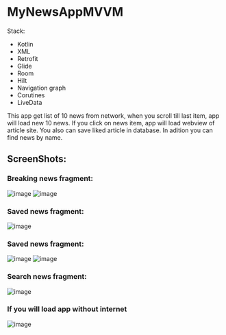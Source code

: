# MyNewsAppMVVM

Stack:
- Kotlin
- XML
- Retrofit
- Glide
- Room
- Hilt
- Navigation graph
- Corutines
- LiveData

This app get list of 10 news from network, when you scroll till last item, app will load new 10 news. If you click on news item, app will load webview of article site. You also can save liked article in database. In adition you can find news by name.

## ScreenShots:

### Breaking news fragment:
![image](https://user-images.githubusercontent.com/100340546/185949949-98df9dc5-89a6-41a5-857d-4e2ad132c2f3.png)
![image](https://user-images.githubusercontent.com/100340546/185951510-4e8713f9-6c04-4332-81f2-c8d52d1d3b89.png)

### Saved news fragment:
![image](https://user-images.githubusercontent.com/100340546/185950311-eb79d2c3-c958-41c1-a682-34691b3f530f.png)

### Saved news fragment:
![image](https://user-images.githubusercontent.com/100340546/185950484-f11e6ed7-18f3-4bb7-a2bf-622f2d73224a.png)
![image](https://user-images.githubusercontent.com/100340546/185950531-596a4a6c-ad12-4e90-bbef-a6dd25d1af2f.png)

### Search news fragment:
![image](https://user-images.githubusercontent.com/100340546/185950728-5241a8b5-12c7-48b0-91f1-aecf61c72ac0.png)

### If you will load app without internet
![image](https://user-images.githubusercontent.com/100340546/185951155-b3d67715-9d63-4e13-8909-26954173b5af.png)
